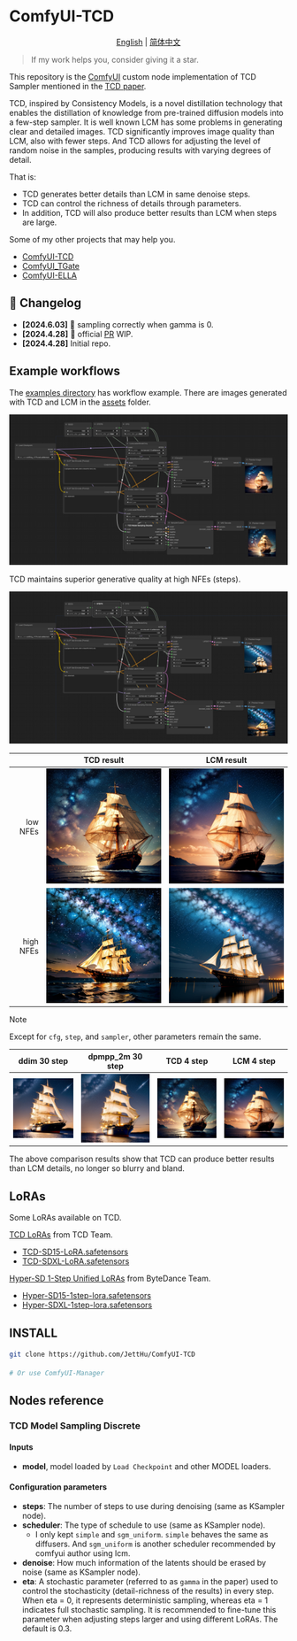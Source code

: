 # ComfyUI-TCD

<p align="center">
<a href="./README.md">English</a> | <a href="./README.zh-CN.md">简体中文</a>
</p>

> If my work helps you, consider giving it a star. 

This repository is the [ComfyUI](https://github.com/comfyanonymous/ComfyUI) custom node implementation of TCD Sampler mentioned in the [TCD paper](https://github.com/jabir-zheng/TCD).

TCD, inspired by Consistency Models, is a novel distillation technology that enables the distillation of knowledge from pre-trained diffusion models into a few-step sampler. It is well known LCM has some problems in generating clear and detailed images. TCD significantly improves image quality than LCM, also with fewer steps. And TCD allows for adjusting the level of random noise in the samples, producing results with varying degrees of detail.

That is:
- TCD generates better details than LCM in same denoise steps.
- TCD can control the richness of details through parameters.
- In addition, TCD will also produce better results than LCM when steps are large.

Some of my other projects that may help you.
- [ComfyUI-TCD](https://github.com/JettHu/ComfyUI-TCD)
- [ComfyUI_TGate](https://github.com/JettHu/ComfyUI_TGate)
- [ComfyUI-ELLA](https://github.com/TencentQQGYLab/ComfyUI-ELLA)

## :star2: Changelog
- **[2024.6.03]** :wrench: sampling correctly when gamma is 0.
- **[2024.4.28]** :rocket: official [PR](https://github.com/comfyanonymous/ComfyUI/pull/3370) WIP.
- **[2024.4.28]** Initial repo.

## Example workflows

The [examples directory](./examples/) has workflow example. There are images generated with TCD and LCM in the [assets](./assets/) folder.

![tcd_with_low_NFEs](./examples/tcd_with_low_NFEs.png)

TCD maintains superior generative quality at high NFEs (steps).

![tcd_with_high_NFEs](./examples/tcd_with_high_NFEs.png)


| | TCD result | LCM result |
| ---: | :---: | :---: |
| low NFEs | ![](./assets/tcd_step4.png) | ![](./assets/lcm_ste4.png) |
| high NFEs | ![](./assets/tcd_step30.png) | ![](./assets/lcm_step30.png) |

> [!NOTE]  
> Except for `cfg`, `step`, and `sampler`, other parameters remain the same.

| ddim 30 step | dpmpp_2m 30 step | TCD 4 step | LCM 4 step |
| :---: | :---: | :---: | :---: |
| <img src="./assets/ori_ddim_step30.png" width="150"/> | <img src="./assets/ori_dpmpp_2m_step30.png" width="150"/> | <img src="./assets/tcd_step4.png" width="150"/> | <img src="./assets/lcm_ste4.png" width="150"/> |

The above comparison results show that TCD can produce better results than LCM details, no longer so blurry and bland.

## LoRAs

Some LoRAs available on TCD.

[TCD LoRAs](https://mhh0318.github.io/tcd/) from TCD Team.
- [TCD-SD15-LoRA.safetensors](https://huggingface.co/h1t/TCD-SD15-LoRA/blob/main/pytorch_lora_weights.safetensors)
- [TCD-SDXL-LoRA.safetensors](https://huggingface.co/h1t/TCD-SDXL-LoRA/blob/main/pytorch_lora_weights.safetensors)

[Hyper-SD 1-Step Unified LoRAs](https://hyper-sd.github.io/) from ByteDance Team.
- [Hyper-SD15-1step-lora.safetensors](https://huggingface.co/ByteDance/Hyper-SD/blob/main/Hyper-SD15-1step-lora.safetensors)
- [Hyper-SDXL-1step-lora.safetensors](https://huggingface.co/ByteDance/Hyper-SD/blob/main/Hyper-SDXL-1step-lora.safetensors)

## INSTALL
```bash
git clone https://github.com/JettHu/ComfyUI-TCD

# Or use ComfyUI-Manager
```

## Nodes reference

### TCD Model Sampling Discrete

#### Inputs
- **model**, model loaded by `Load Checkpoint` and other MODEL loaders.

#### Configuration parameters
- **steps**: The number of steps to use during denoising (same as KSampler node).
- **scheduler**: The type of schedule to use (same as KSampler node).
  - I only kept `simple` and `sgm_uniform`. `simple` behaves the same as diffusers. And `sgm_uniform` is another scheduler recommended by comfyui author using lcm.
- **denoise**: How much information of the latents should be erased by noise (same as KSampler node).
- **eta**: A stochastic parameter (referred to as `gamma` in the paper) used to control the stochasticity (detail-richness of the results) in every step. When eta = 0, it represents deterministic sampling, whereas eta = 1 indicates full stochastic sampling. It is recommended to fine-tune this parameter when adjusting steps larger and using different LoRAs. The default is 0.3.
